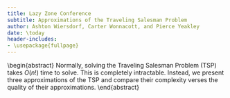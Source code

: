 ```yaml
---
title: Lazy Zone Conference
subtitle: Approximations of the Traveling Salesman Problem
author: Ashton Wiersdorf, Carter Wonnacott, and Pierce Yeakley
date: \today
header-includes:
- \usepackage{fullpage}
---
```


\begin{abstract}
Normally, solving the Traveling Salesman Problem (TSP) takes $O(n!)$ time to solve. This is completely intractable. Instead, we present three approximations of the TSP and compare their complexity verses the quality of their approximations.
\end{abstract}
